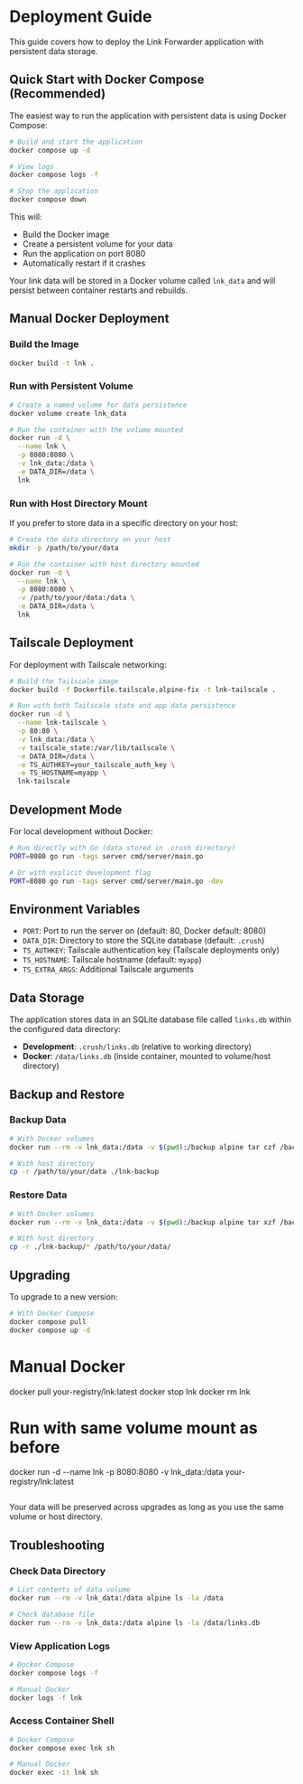 # Deployment Guide

This guide covers how to deploy the Link Forwarder application with persistent data storage.

## Quick Start with Docker Compose (Recommended)

The easiest way to run the application with persistent data is using Docker Compose:

```bash
# Build and start the application
docker compose up -d

# View logs
docker compose logs -f

# Stop the application
docker compose down
```

This will:
- Build the Docker image
- Create a persistent volume for your data
- Run the application on port 8080
- Automatically restart if it crashes

Your link data will be stored in a Docker volume called `lnk_data` and will persist between container restarts and rebuilds.

## Manual Docker Deployment

### Build the Image

```bash
docker build -t lnk .
```

### Run with Persistent Volume

```bash
# Create a named volume for data persistence
docker volume create lnk_data

# Run the container with the volume mounted
docker run -d \
  --name lnk \
  -p 8080:8080 \
  -v lnk_data:/data \
  -e DATA_DIR=/data \
  lnk
```

### Run with Host Directory Mount

If you prefer to store data in a specific directory on your host:

```bash
# Create the data directory on your host
mkdir -p /path/to/your/data

# Run the container with host directory mounted
docker run -d \
  --name lnk \
  -p 8080:8080 \
  -v /path/to/your/data:/data \
  -e DATA_DIR=/data \
  lnk
```

## Tailscale Deployment

For deployment with Tailscale networking:

```bash
# Build the Tailscale image
docker build -f Dockerfile.tailscale.alpine-fix -t lnk-tailscale .

# Run with both Tailscale state and app data persistence
docker run -d \
  --name lnk-tailscale \
  -p 80:80 \
  -v lnk_data:/data \
  -v tailscale_state:/var/lib/tailscale \
  -e DATA_DIR=/data \
  -e TS_AUTHKEY=your_tailscale_auth_key \
  -e TS_HOSTNAME=myapp \
  lnk-tailscale
```

## Development Mode

For local development without Docker:

```bash
# Run directly with Go (data stored in .crush directory)
PORT=8080 go run -tags server cmd/server/main.go

# Or with explicit development flag
PORT=8080 go run -tags server cmd/server/main.go -dev
```

## Environment Variables

- `PORT`: Port to run the server on (default: 80, Docker default: 8080)
- `DATA_DIR`: Directory to store the SQLite database (default: `.crush`)
- `TS_AUTHKEY`: Tailscale authentication key (Tailscale deployments only)
- `TS_HOSTNAME`: Tailscale hostname (default: `myapp`)
- `TS_EXTRA_ARGS`: Additional Tailscale arguments

## Data Storage

The application stores data in an SQLite database file called `links.db` within the configured data directory:

- **Development**: `.crush/links.db` (relative to working directory)
- **Docker**: `/data/links.db` (inside container, mounted to volume/host directory)

## Backup and Restore

### Backup Data

```bash
# With Docker volumes
docker run --rm -v lnk_data:/data -v $(pwd):/backup alpine tar czf /backup/lnk-backup.tar.gz -C /data .

# With host directory
cp -r /path/to/your/data ./lnk-backup
```

### Restore Data

```bash
# With Docker volumes
docker run --rm -v lnk_data:/data -v $(pwd):/backup alpine tar xzf /backup/lnk-backup.tar.gz -C /data

# With host directory
cp -r ./lnk-backup/* /path/to/your/data/
```

## Upgrading

To upgrade to a new version:

```bash
# With Docker Compose
docker compose pull
docker compose up -d
```

# Manual Docker
docker pull your-registry/lnk:latest
docker stop lnk
docker rm lnk
# Run with same volume mount as before
docker run -d --name lnk -p 8080:8080 -v lnk_data:/data your-registry/lnk:latest
```
```

Your data will be preserved across upgrades as long as you use the same volume or host directory.

## Troubleshooting

### Check Data Directory

```bash
# List contents of data volume
docker run --rm -v lnk_data:/data alpine ls -la /data

# Check database file
docker run --rm -v lnk_data:/data alpine ls -la /data/links.db
```

### View Application Logs

```bash
# Docker Compose
docker compose logs -f

# Manual Docker
docker logs -f lnk
```

### Access Container Shell

```bash
# Docker Compose
docker compose exec lnk sh

# Manual Docker
docker exec -it lnk sh
```

